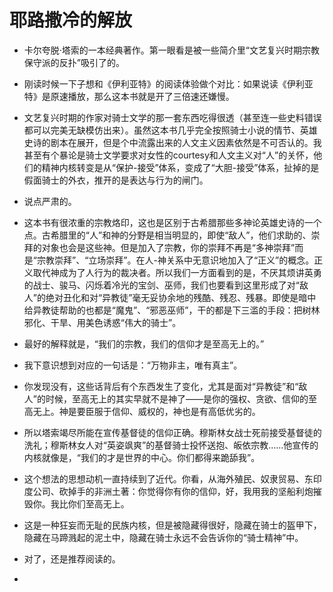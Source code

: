 # 耶路撒冷的解放

- 卡尔夸脱·塔索的一本经典著作。第一眼看是被一些简介里“文艺复兴时期宗教保守派的反扑”吸引了的。
- 刚读时候一下子想和《伊利亚特》的阅读体验做个对比：如果说读《伊利亚特》是原速播放，那么这本书就是开了三倍速还嫌慢。
- 文艺复兴时期的作家对骑士文学的那一套东西吃得很透（甚至连一些史料错误都可以完美无缺模仿出来）。虽然这本书几乎完全按照骑士小说的情节、英雄史诗的剧本在展开，但是个中流露出来的人文主义因素依然是不可否认的。我甚至有个暴论是骑士文学要求对女性的courtesy和人文主义对“人”的关怀，他们的精神内核转变是从“保护-接受”体系，变成了“大胆-接受”体系，扯掉的是假面骑士的外衣，推开的是表达与行为的闸门。

- 说点严肃的。
- 这本书有很浓重的宗教烙印，这也是区别于古希腊那些多神论英雄史诗的一个点。古希腊里的“人”和神的分野是相当明显的，即使“敌人”，他们求助的、崇拜的对象也会是这些神。但是加入了宗教，你的崇拜不再是“多神崇拜”而是“宗教崇拜”、“立场崇拜”。在人-神关系中无意识地加入了“正义”的概念。正义取代神成为了人行为的裁决者。所以我们一方面看到的是，不厌其烦讲英勇的战士、骏马、闪烁着冷光的宝剑、巫师，我们也要看到这里形成了对“敌人”的绝对丑化和对“异教徒”毫无妥协余地的残酷、残忍、残暴。即使是暗中给异教徒帮助的也都是“魔鬼”、“邪恶巫师”，干的都是下三滥的手段：把树林邪化、干旱、用美色诱惑“伟大的骑士”。
- 最好的解释就是，“我们的宗教，我们的信仰才是至高无上的。”
- 我下意识想到对应的一句话是：“万物非主，唯有真主”。
- 你发现没有，这些话背后有个东西发生了变化，尤其是面对“异教徒”和“敌人”的时候，至高无上的其实早就不是神了——是你的强权、贪欲、信仰的至高无上。神是要臣服于信仰、威权的，神也是有高低优劣的。
- 所以塔索竭尽所能在宣传基督徒的信仰正确。穆斯林女战士死前接受基督徒的洗礼；穆斯林女人对“英姿飒爽”的基督骑士投怀送抱、皈依宗教......他宣传的内核就像是，“我们的才是世界的中心。你们都得来跪舔我”。
- 这个想法的思想动机一直持续到了近代。你看，从海外殖民、奴隶贸易、东印度公司、砍掉手的非洲土著：你觉得你有你的信仰，好，我用我的坚船利炮摧毁你。我比你们至高无上。
- 这是一种狂妄而无耻的民族内核，但是被隐藏得很好，隐藏在骑士的盔甲下，隐藏在马蹄溅起的泥土中，隐藏在骑士永远不会告诉你的“骑士精神”中。


- 对了，还是推荐阅读的。
- 